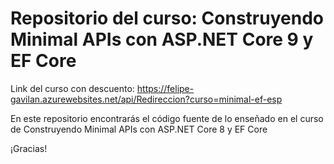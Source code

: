 # Repositorio del curso: Construyendo Minimal APIs con ASP.NET Core 9 y EF Core

Link del curso con descuento: https://felipe-gavilan.azurewebsites.net/api/Redireccion?curso=minimal-ef-esp

En este repositorio encontrarás el código fuente de lo enseñado en el curso de Construyendo Minimal APIs con ASP.NET Core 8 y EF Core

¡Gracias!
